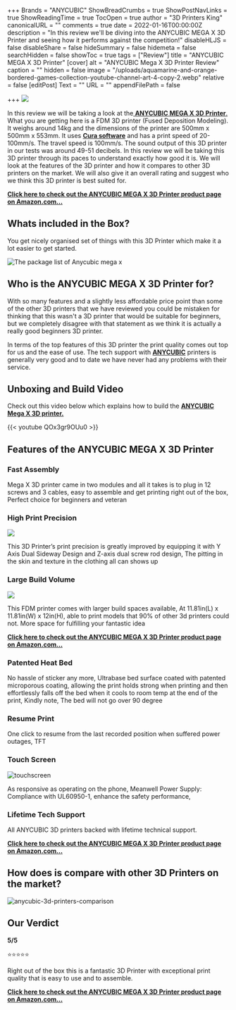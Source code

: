 +++
Brands = "ANYCUBIC"
ShowBreadCrumbs = true
ShowPostNavLinks = true
ShowReadingTime = true
TocOpen = true
author = "3D Printers King"
canonicalURL = ""
comments = true
date = 2022-01-16T00:00:00Z
description = "In this review we'll be diving into the ANYCUBIC MEGA X 3D Printer and seeing how it performs against the competition!"
disableHLJS = false
disableShare = false
hideSummary = false
hidemeta = false
searchHidden = false
showToc = true
tags = ["Review"]
title = "ANYCUBIC MEGA X 3D Printer"
[cover]
alt = "ANYCUBIC Mega X 3D Printer Review"
caption = ""
hidden = false
image = "/uploads/aquamarine-and-orange-bordered-games-collection-youtube-channel-art-4-copy-2.webp"
relative = false
[editPost]
Text = ""
URL = ""
appendFilePath = false

+++
![](https://m.media-amazon.com/images/I/71ANsX7V6ZS._SX522_.jpg)

In this review we will be taking a look at the[ **ANYCUBIC MEGA X 3D Printer**.](https://www.amazon.com/gp/product/B083JB2YTW/ref=as_li_tl?ie=UTF8&tag=3dprintersking-20&camp=1789&creative=9325&linkCode=as2&creativeASIN=B083JB2YTW&linkId=6900c3a9d5feb4e99b96169b3c82a543) What you are getting here is a FDM 3D printer (Fused Deposition Modeling).  It weighs around 14kg and the dimensions of the printer are 500mm x 500mm x 553mm.  It uses [**Cura software**](https://ultimaker.com/software/ultimaker-cura) and has a print speed of 20-100mm/s.  The travel speed is 100mm/s. The sound output of this 3D printer in our tests was around 49-51 decibels.  In this review we will be taking this 3D printer through its paces to understand exactly how good it is.  We will look at the features of the 3D printer and how it compares to other 3D printers on the market.  We will also give it an overall rating and suggest who we think this 3D printer is best suited for.

[**Click here to check out the ANYCUBIC MEGA X 3D Printer product page on Amazon.com...**](https://www.amazon.com/gp/product/B083JB2YTW/ref=as_li_tl?ie=UTF8&tag=3dprintersking-20&camp=1789&creative=9325&linkCode=as2&creativeASIN=B083JB2YTW&linkId=6900c3a9d5feb4e99b96169b3c82a543)

## Whats included in the Box?

You get nicely organised set of things with this 3D Printer which make it a lot easier to get started.

![The package list of Anycubic mega x](https://m.media-amazon.com/images/S/aplus-media-library-service-media/e4b24879-cc29-4c61-a6ad-16e6a51faf0c.__CR0,0,970,300_PT0_SX970_V1___.jpg)

## Who is the ANYCUBIC MEGA X 3D Printer for?

With so many features and a slightly less affordable price point than some of the other 3D printers that we have reviewed you could be mistaken for thinking that this wasn't a 3D printer that would be suitable for beginners, but we completely disagree with that statement as we think it is actually a really good beginners 3D printer.

In terms of the top features of this 3D printer the print quality comes out top for us and the ease of use.  The tech support with [**ANYCUBIC**](/brands/anycubic) printers is generally very good and to date we have never had any problems with their service.

## Unboxing and Build Video

Check out this video below which explains how to build the [**ANYCUBIC Mega X 3D printer.**](https://www.amazon.com/gp/product/B083JB2YTW/ref=as_li_tl?ie=UTF8&tag=3dprintersking-20&camp=1789&creative=9325&linkCode=as2&creativeASIN=B083JB2YTW&linkId=6900c3a9d5feb4e99b96169b3c82a543)

{{< youtube QOx3gr9OUu0 >}}

## Features of the ANYCUBIC MEGA X 3D Printer

### Fast Assembly

Mega X 3D printer came in two modules and all it takes is to plug in 12 screws and 3 cables, easy to assemble and get printing right out of the box, Perfect choice for beginners and veteran

### High Print Precision

![](https://m.media-amazon.com/images/I/71T6kyFU-QL._SX342_.jpg)

This 3D Printer’s print precision is greatly improved by equipping it with Y Axis Dual Sideway Design and Z-axis dual screw rod design, The pitting in the skin and texture in the clothing all can shows up

### Large Build Volume

![](https://m.media-amazon.com/images/I/71KibM6d+1L._SX342_.jpg)

This FDM printer comes with larger build spaces available, At 11.81in(L) x 11.81in(W) x 12in(H), able to print models that 90% of other 3d printers could not. More space for fulfilling your fantastic idea

[**Click here to check out the ANYCUBIC MEGA X 3D Printer product page on Amazon.com...**](https://www.amazon.com/gp/product/B083JB2YTW/ref=as_li_tl?ie=UTF8&tag=3dprintersking-20&camp=1789&creative=9325&linkCode=as2&creativeASIN=B083JB2YTW&linkId=6900c3a9d5feb4e99b96169b3c82a543)

### Patented Heat Bed

No hassle of sticker any more, Ultrabase bed surface coated with patented microporous coating, allowing the print holds strong when printing and then effortlessly falls off the bed when it cools to room temp at the end of the print, Kindly note, The bed will not go over 90 degree

### Resume Print

One click to resume from the last recorded position when suffered power outages, TFT

### Touch Screen

![touchscreen](https://m.media-amazon.com/images/S/aplus-media/sc/c3bd1ab1-43a5-4700-b51b-42332299192f.__CR0,0,300,300_PT0_SX300_V1___.jpg "touchscreen")

As responsive as operating on the phone, Meanwell Power Supply: Compliance with UL60950-1, enhance the safety performance,

### Lifetime Tech Support

All ANYCUBIC 3D printers backed with lifetime technical support.

[**Click here to check out the ANYCUBIC MEGA X 3D Printer product page on Amazon.com...**](https://www.amazon.com/gp/product/B083JB2YTW/ref=as_li_tl?ie=UTF8&tag=3dprintersking-20&camp=1789&creative=9325&linkCode=as2&creativeASIN=B083JB2YTW&linkId=6900c3a9d5feb4e99b96169b3c82a543)

## How does is compare with other 3D Printers on the market?

![anycubic-3d-printers-comparison](/uploads/anycubic-3d-printers-comparison.png "anycubic-3d-printers-comparison")

## Our Verdict

**5/5**

⭐⭐⭐⭐⭐

Right out of the box this is a fantastic 3D Printer with exceptional print quality that is easy to use and to assemble.

[**Click here to check out the ANYCUBIC MEGA X 3D Printer product page on Amazon.com...**](https://www.amazon.com/gp/product/B083JB2YTW/ref=as_li_tl?ie=UTF8&tag=3dprintersking-20&camp=1789&creative=9325&linkCode=as2&creativeASIN=B083JB2YTW&linkId=6900c3a9d5feb4e99b96169b3c82a543)
